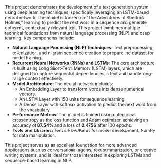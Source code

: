 This project demonstrates the development of a text generation system using deep learning techniques, specifically leveraging an LSTM-based neural network. The model is trained on "The Adventures of Sherlock Holmes," learning to predict the next word in a sequence and generate coherent, contextually relevant text. This project combines multiple technical foundations from natural language processing (NLP) and deep learning. Key components include:

- **Natural Language Processing (NLP) Techniques**: Text preprocessing, tokenization, and n-gram sequence creation to prepare the dataset for model training.
- **Recurrent Neural Networks (RNNs) and LSTMs**: The core architecture is built using Long Short-Term Memory (LSTM) layers, which are designed to capture sequential dependencies in text and handle long-range context effectively.
- **Model Architecture**: The neural network includes:
  - An Embedding Layer to transform words into dense numerical vectors.
  - An LSTM Layer with 150 units for sequence learning.
  - A Dense Layer with softmax activation to predict the next word from the vocabulary.
- **Performance Metrics**: The model is trained using categorical crossentropy as the loss function and Adam optimizer, achieving an accuracy of **87.54%** and a loss of **0.4756** after 100 epochs.
- **Tools and Libraries**: TensorFlow/Keras for model development, NumPy for data manipulation.
  
This project serves as an excellent foundation for more advanced applications such as conversational agents, text summarization, or creative writing systems, and is ideal for those interested in exploring LSTMs and sequence-based learning in NLP.
